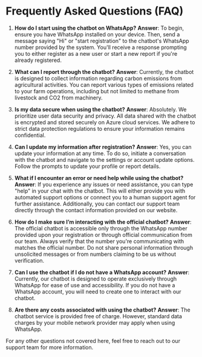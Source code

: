 # Frequently Asked Questions (FAQ)

1. **How do I start using the chatbot on WhatsApp?**
   **Answer**: To begin, ensure you have WhatsApp installed on your device. Then, send a message saying "Hi" or "start registration" to the chatbot's WhatsApp number provided by the system. You'll receive a response prompting you to either register as a new user or start a new report if you're already registered.

2. **What can I report through the chatbot?**
   **Answer**: Currently, the chatbot is designed to collect information regarding carbon emissions from agricultural activities. You can report various types of emissions related to your farm operations, including but not limited to methane from livestock and CO2 from machinery.

3. **Is my data secure when using the chatbot?**
   **Answer**: Absolutely. We prioritize user data security and privacy. All data shared with the chatbot is encrypted and stored securely on Azure cloud services. We adhere to strict data protection regulations to ensure your information remains confidential.

4. **Can I update my information after registration?**
   **Answer**: Yes, you can update your information at any time. To do so, initiate a conversation with the chatbot and navigate to the settings or account update options. Follow the prompts to update your profile or report details.

5. **What if I encounter an error or need help while using the chatbot?**
   **Answer**: If you experience any issues or need assistance, you can type "help" in your chat with the chatbot. This will either provide you with automated support options or connect you to a human support agent for further assistance. Additionally, you can contact our support team directly through the contact information provided on our website.

6. **How do I make sure I’m interacting with the official chatbot?**
   **Answer**: The official chatbot is accessible only through the WhatsApp number provided upon your registration or through official communication from our team. Always verify that the number you're communicating with matches the official number. Do not share personal information through unsolicited messages or from numbers claiming to be us without verification.

7. **Can I use the chatbot if I do not have a WhatsApp account?**
   **Answer**: Currently, our chatbot is designed to operate exclusively through WhatsApp for ease of use and accessibility. If you do not have a WhatsApp account, you will need to create one to interact with our chatbot.

8. **Are there any costs associated with using the chatbot?**
   **Answer**: The chatbot service is provided free of charge. However, standard data charges by your mobile network provider may apply when using WhatsApp.

For any other questions not covered here, feel free to reach out to our support team for more information.